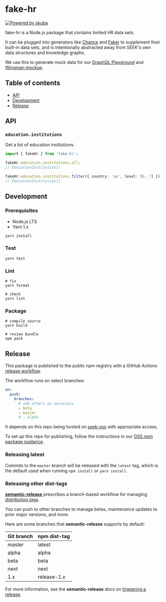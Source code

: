 # fake-hr

[![Powered by skuba](https://img.shields.io/badge/🤿%20skuba-powered-009DC4)](https://github.com/seek-oss/skuba)

fake-hr is a Node.js package that contains limited HR data sets.

It can be plugged into generators like [Chance] and [Faker] to supplement their built-in data sets,
and is intentionally abstracted away from SEEK's own data structures and knowledge graphs.

We use this to generate mock data for our [GraphQL Playground] and [Wingman mockup].

[chance]: https://chancejs.com/
[faker]: https://github.com/marak/Faker.js/
[graphql playground]: https://developer.seek.com/graphql/playground
[wingman mockup]: https://seek-oss.github.io/wingman/

## Table of contents

- [API](#api)
- [Development](#development)
- [Release](#release)

## API

### `education.institutions`

Get a list of education institutions.

```typescript
import { fakeHr } from 'fake-hr';

fakeHr.education.institutions.all;
// EducationInstitution[]

fakeHr.education.institutions.filter({ country: 'au', level: [6, 7] });
// EducationInstitution[]
```

## Development

### Prerequisites

- Node.js LTS
- Yarn 1.x

```shell
yarn install
```

### Test

```shell
yarn test
```

### Lint

```shell
# fix
yarn format

# check
yarn lint
```

### Package

```shell
# compile source
yarn build

# review bundle
npm pack
```

## Release

This package is published to the public npm registry with a GitHub Actions [release workflow].

The workflow runs on select branches:

```yaml
on:
  push:
    branches:
      # add others as necessary
      - beta
      - master
      # - alpha
```

It depends on this repo being hosted on [seek-oss] with appropriate access.

To set up this repo for publishing, follow the instructions in our [OSS npm package guidance].

### Releasing latest

Commits to the `master` branch will be released with the `latest` tag,
which is the default used when running `npm install` or `yarn install`.

### Releasing other dist-tags

**[semantic-release]** prescribes a branch-based workflow for managing [distribution tags].

You can push to other branches to manage betas, maintenance updates to prior major versions, and more.

Here are some branches that **semantic-release** supports by default:

| Git branch | npm dist-tag |
| :--------- | :----------- |
| master     | latest       |
| alpha      | alpha        |
| beta       | beta         |
| next       | next         |
| 1.x        | release-1.x  |

For more information, see the **semantic-release** docs on [triggering a release].

[distribution tags]: https://docs.npmjs.com/adding-dist-tags-to-packages
[oss npm package guidance]: https://github.com/SEEK-Jobs/seek-oss-ci/blob/master/NPM_PACKAGES.md#access-to-publish-to-npm
[release workflow]: .github/workflows/release.yml
[seek-oss]: https://github.com/seek-oss
[seek's open source rfc]: https://rfc.skinfra.xyz/RFC016-Open-Source.html
[semantic-release]: https://github.com/semantic-release/semantic-release
[triggering a release]: https://github.com/semantic-release/semantic-release/#triggering-a-release
